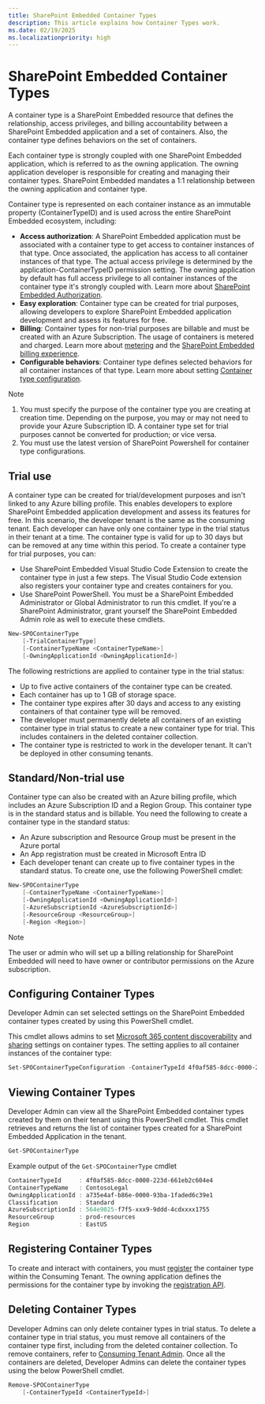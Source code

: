 ```yaml
---
title: SharePoint Embedded Container Types
description: This article explains how Container Types work.
ms.date: 02/19/2025
ms.localizationpriority: high
---
```


# SharePoint Embedded Container Types

A container type is a SharePoint Embedded resource that defines the relationship, access privileges, and billing accountability between a SharePoint Embedded application and a set of containers. Also, the container type defines behaviors on the set of containers.

Each container type is strongly coupled with one SharePoint Embedded application, which is referred to as the owning application. The owning application developer is responsible for creating and managing their container types. SharePoint Embedded mandates a 1:1 relationship between the owning application and container type.

Container type is represented on each container instance as an immutable property (ContainerTypeID) and is used across the entire SharePoint Embedded ecosystem, including:

- **Access authorization**: A SharePoint Embedded application must be associated with a container type to get access to container instances of that type. Once associated, the application has access to all container instances of that type. The actual access privilege is determined by the application-ContainerTypeID permission setting. The owning application by default has full access privilege to all container instances of the container type it's strongly coupled with. Learn more about [SharePoint Embedded Authorization](../development/auth.md).
- **Easy exploration**: Container type can be created for trial purposes, allowing developers to explore SharePoint Embedded application development and assess its features for free.
- **Billing**: Container types for non-trial purposes are billable and must be created with an Azure Subscription. The usage of containers is metered and charged. Learn more about [metering](../administration/billing/meters.md) and the [SharePoint Embedded billing experience](../administration/billing/billing.md).
- **Configurable behaviors**: Container type defines selected behaviors for all container instances of that type. Learn more about setting [Container type configuration](../getting-started/containertypes.md#configuring-container-types).

> [!NOTE]
>
> 1. You must specify the purpose of the container type you are creating at creation time. Depending on the purpose, you may or may not need to provide your Azure Subscription ID. A container type set for trial purposes cannot be converted for production; or vice versa.
> 1. You must use the latest version of SharePoint Powershell for container type configurations.

## Trial use

A container type can be created for trial/development purposes and isn't linked to any Azure billing profile. This enables developers to explore SharePoint Embedded application development and assess its features for free. In this scenario, the developer tenant is the same as the consuming tenant.  Each developer can have only one container type in the trial status in their tenant at a time. The container type is valid for up to 30 days but can be removed at any time within this period. To create a container type for trial purposes, you can:

- Use SharePoint Embedded Visual Studio Code Extension to create the container type in just a few steps. The Visual Studio Code extension also registers your container type and creates containers for you.
- Use SharePoint PowerShell. You must be a SharePoint Embedded Administrator or Global Administrator to run this cmdlet. If you're a SharePoint Administrator, grant yourself the SharePoint Embedded Admin role as well to execute these cmdlets.

```powershell
New-SPOContainerType
    [-TrialContainerType]
    [-ContainerTypeName <ContainerTypeName>]
    [-OwningApplicationId <OwningApplicationId>]
```

The following restrictions are applied to container type in the trial status:

- Up to five active containers of the container type can be created.
- Each container has up to 1 GB of storage space.
- The container type expires after 30 days and access to any existing containers of that container type will be removed.
- The developer must permanently delete all containers of an existing container type in trial status to create a new container type for trial. This includes containers in the deleted container collection.
- The container type is restricted to work in the developer tenant. It can't be deployed in other consuming tenants.

## Standard/Non-trial use

Container type can also be created with an Azure billing profile, which includes an Azure Subscription ID and a Region Group. This container type is in the standard status and is billable. You need the following to create a container type in the standard status:

- An Azure subscription and Resource Group must be present in the Azure portal
- An App registration must be created in Microsoft Entra ID
- Each developer tenant can create up to five container types in the standard status. To create one, use the following PowerShell cmdlet:

```powershell
New-SPOContainerType
    [–ContainerTypeName <ContainerTypeName>]
    [-OwningApplicationId <OwningApplicationId>]
    [-AzureSubscriptionId <AzureSubscriptionId>]
    [-ResourceGroup <ResourceGroup>]
    [-Region <Region>]
```

> [!NOTE]
> The user or admin who will set up a billing relationship for SharePoint Embedded will need to have owner or contributor permissions on the Azure subscription.

## Configuring Container Types

Developer Admin can set selected settings on the SharePoint Embedded container types created by using this PowerShell cmdlet.

This cmdlet allows admins to set [Microsoft 365 content discoverability](../development/content-experiences/user-experiences-overview.md) and [sharing](../development/sharing-and-perm.md) settings on container types. The setting applies to all container instances of the container type:

```powershell
Set-SPOContainerTypeConfiguration -ContainerTypeId 4f0af585-8dcc-0000-223d-661eb2c604e4 -DiscoverabilityDisabled $False
```

## Viewing Container Types

Developer Admin can view all the SharePoint Embedded container types created by them on their tenant using this PowerShell cmdlet. This cmdlet retrieves and returns the list of container types  created for a SharePoint Embedded Application in the tenant.

```powershell
Get-SPOContainerType
```

Example output of the `Get-SPOContainerType`  cmdlet

```powershell
ContainerTypeId     : 4f0af585-8dcc-0000-223d-661eb2c604e4
ContainerTypeName   : ContosoLegal
OwningApplicationId : a735e4af-b86e-0000-93ba-1faded6c39e1
Classification      : Standard
AzureSubscriptionId : 564e9025-f7f5-xxx9-9ddd-4cdxxxx1755
ResourceGroup       : prod-resources
Region              : EastUS
```

## Registering Container Types

To create and interact with containers, you must [register](../getting-started/register-api-documentation.md) the container type within the Consuming Tenant. The owning application defines the permissions for the container type by invoking the [registration API](../getting-started/register-api-documentation.md).

## Deleting Container Types

Developer Admins can only delete container types in trial status. To delete a container type in trial status, you must remove all containers of the container type first, including from the deleted container collection. To remove containers, refer to [Consuming Tenant Admin](../administration/consuming-tenant-admin/cta.md). Once all the containers are deleted, Developer Admins can delete the container types using the below PowerShell cmdlet.

```powershell
Remove-SPOContainerType
    [-ContainerTypeId <ContainerTypeId>]
```
